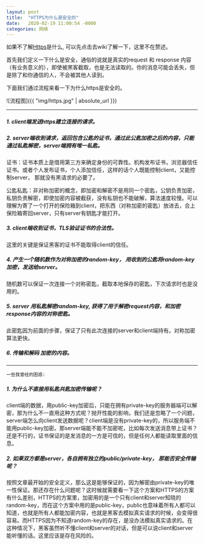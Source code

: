```yaml
---
layout: post
title:  "HTTPS为什么是安全的"
date:   2020-02-19 11:00:54 -0000
categories: 网络
---
```


如果不了解[Https](https://en.wikipedia.org/wiki/HTTPS)是什么, 可以先点击去wiki了解一下，这里不在赘述。

首先我们定义一下什么是安全，通俗的说就是真实的request 和 response 内容（有业务意义的），即使被黑客截取，也是无法读取的。你的消息可能会丢失，但是除了和你通信的人，不会被其他人读到。

下面我们通过流程来看一下为什么https是安全的。  

![流程图]({{ "img/https.jpg" | absolute_url }})

---

##### 1. client端发送https建立连接的请求。

##### 2. server端收到请求，返回包含公匙的证书，通过此公匙加密之后的内容，只能通过私匙解密，server端拥有唯一私匙。

证书：证书本质上是借用第三方来确定身份的可靠性。机构发布证书，浏览器信任证书。或者个人发布证书，个人添加信任，这样的话个人既能控制client，又能控制server， 那就没有黑请求的必要了。  

公匙私匙：非对称加密的概念，即加密和解密不是用同一个密匙，公钥负责加密，私钥负责解密，即使加密内容被截获，没有私钥也不能破解，算法速度较慢。可以理解为寄了一个打开的保险箱到client，把东西（对称加密的密匙）放进去，合上保险箱寄回server，只有server有钥匙才能打开。

##### 3. client端收到证书，TLS验证证书的合法性。 

这里的关键是保证黑客的证书不能取得client的信任。

##### 4. 产生一个随机数作为对称加密的random-key， 用收到的公匙将random-key加密，发送给server。 

随机数可以保证一次连接一个对称密匙，截取本地保存的密匙，下次请求时也是没用的。

##### 5. server 用私匙解密random-key, 获得了用于解密request内容，和加密response内容的对称密匙。  

此密匙因为前面的步骤，保证了只有此次连接的server和client端持有。对称加密算法更快。
##### 6. 传输和解码 加密的内容。
---

`一些我曾经的困惑:`

##### 1. 为什么不直接用私匙共匙加密传输呢？

client端的数据，用public-key加密后，只能在拥有private-key的服务器端可以解密，那为什么不一直用这种方式呢？抛开性能的影响，我们还是忽略了一个问题，server端怎么向client发送数据呢？client端是没有private-key的，所以服务端不能用public-key加密。那server端能不能不加密呢，比如每次发送消息带上证书？
还是不行的，证书保证的是发消息的一方是可信的，但是任何人都能读取里面的信息。

##### 2. 如果双方都是server，各自拥有独立的public/private-key， 那能否安全传输呢？

按照文章最开始的安全定义，那么这是能够保证的，因为解密由private-key的唯一性保证。那还存在什么问题呢？这时候就需要看一下这个方案和HTTPS的方案有什么差别，HTTPS的方案里，加密用的是一个只有client和server知晓的random-key，而在这个方案中用的是public-key，public也意味着所有人都可以知道，也就是所有人都能加密内容，也就是黑客去模拟真实请求的时候，会变得很容易。而HTTPS因为不知道random-key的存在，是没办法模拟真实请求的。在这种情况下，黑客虽然听不懂client和server的对话，但是可以说client和server能听懂的话。这里应该是存在风险的。





